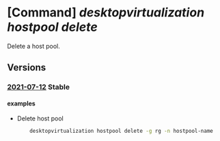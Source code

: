 # [Command] _desktopvirtualization hostpool delete_

Delete a host pool.

## Versions

### [2021-07-12](/Resources/mgmt-plane/L3N1YnNjcmlwdGlvbnMve30vcmVzb3VyY2Vncm91cHMve30vcHJvdmlkZXJzL21pY3Jvc29mdC5kZXNrdG9wdmlydHVhbGl6YXRpb24vaG9zdHBvb2xzL3t9/2021-07-12.xml) **Stable**

<!-- mgmt-plane /subscriptions/{}/resourcegroups/{}/providers/microsoft.desktopvirtualization/hostpools/{} 2021-07-12 -->

#### examples

- Delete host pool
    ```bash
        desktopvirtualization hostpool delete -g rg -n hostpool-name
    ```
